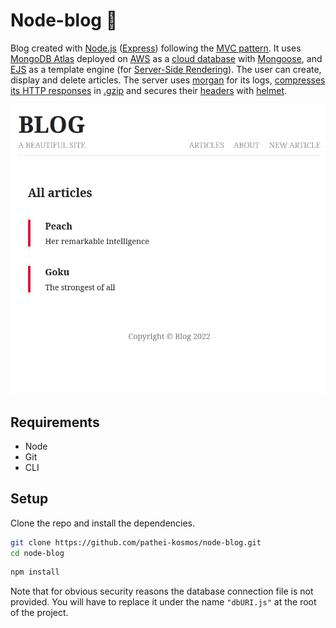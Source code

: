 # Node-blog :notebook:

Blog created with [Node.js](https://nodejs.org/en/) ([Express](https://expressjs.com/)) following the [MVC pattern](https://developer.mozilla.org/en-US/docs/Glossary/MVC). It uses [MongoDB Atlas](https://www.mongodb.com/atlas) deployed on [AWS](https://aws.amazon.com/) as a [cloud database](https://www.ibm.com/cloud/learn/what-is-cloud-database) with [Mongoose](https://mongoosejs.com/), and [EJS](https://ejs.co/) as a template engine (for [Server-Side Rendering](https://ageek.dev/server-side-rendering)). The user can create, display and delete articles. The server uses [morgan](https://www.npmjs.com/package/morgan) for its logs, [compresses its HTTP responses](https://en.wikipedia.org/wiki/HTTP_compression) in [.gzip](https://en.wikipedia.org/wiki/Gzip) and secures their [headers](https://developer.mozilla.org/en-US/docs/Web/HTTP/Headers) with [helmet](https://helmetjs.github.io/).

![Demo gif](node-blog.gif)

## Requirements

* Node 
* Git
* CLI

## Setup

Clone the repo and install the dependencies.

```bash
git clone https://github.com/pathei-kosmos/node-blog.git
cd node-blog
```

```bash
npm install
```

Note that for obvious security reasons the database connection file is not provided. You will have to replace it under the name `"dbURI.js"` at the root of the project.
